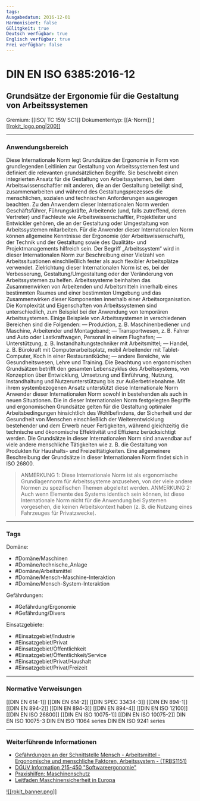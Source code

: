 ```yaml
---
tags:
Ausgabedatum: 2016-12-01
Harmonisiert: false
Gülitgkeit: true
Deutsch verfügbar: true
Englisch verfügbar: true
Frei verfügbar: false
---
```


# DIN EN ISO 6385:2016-12
## Grundsätze der Ergonomie für die Gestaltung von Arbeitssystemen

Gremium: [[ISO/ TC 159/ SC1]]
Dokumententyp: [[A-Norm]]
[![[rokit_logo.png|200]]](https://public-robots.de/)

***
### Anwendungsbereich
Diese Internationale Norm legt Grundsätze der Ergonomie in Form von grundlegenden Leitlinien zur Gestaltung von Arbeitssystemen fest und definiert die relevanten grundsätzlichen Begriffe. Sie beschreibt einen integrierten Ansatz für die Gestaltung von Arbeitssystemen, bei dem Arbeitswissenschaftler mit anderen, die an der Gestaltung beteiligt sind, zusammenarbeiten und während des Gestaltungsprozesses die menschlichen, sozialen und technischen Anforderungen ausgewogen beachten.
Zu den Anwendern dieser Internationalen Norm werden Geschäftsführer, Führungskräfte, Arbeitende (und, falls zutreffend, deren Vertreter) und Fachleute wie Arbeitswissenschaftler, Projektleiter und Entwickler gehören, die an der Gestaltung oder Umgestaltung von Arbeitssystemen mitarbeiten. Für die Anwender dieser Internationalen Norm können allgemeine Kenntnisse der Ergonomie (der Arbeitswissenschaft), der Technik und der Gestaltung sowie des Qualitäts- und Projektmanagements hilfreich sein.
Der Begriff „Arbeitssystem“ wird in dieser Internationalen Norm zur Beschreibung einer Vielzahl von Arbeitssituationen einschließlich fester als auch flexibler Arbeitsplätze verwendet. Zielrichtung dieser Internationalen Norm ist es, bei der Verbesserung, Gestaltung/Umgestaltung oder der Veränderung von Arbeitssystemen zu helfen. Arbeitssysteme beinhalten das Zusammenwirken von Arbeitenden und Arbeitsmitteln innerhalb eines bestimmten Raumes und einer bestimmten Umgebung und das Zusammenwirken dieser Komponenten innerhalb einer Arbeitsorganisation. Die Komplexität und Eigenschaften von Arbeitssystemen sind unterschiedlich, zum Beispiel bei der Anwendung von temporären Arbeitssystemen. Einige Beispiele von Arbeitssystemen in verschiedenen Bereichen sind die Folgenden:
— Produktion, z. B. Maschinenbediener und Maschine, Arbeitender und Montageband;
— Transportwesen, z. B. Fahrer und Auto oder Lastkraftwagen, Personal in einem Flughafen;
— Unterstützung, z. B. Instandhaltungstechniker mit Arbeitsmittel;
— Handel, z. B. Bürokraft mit Computerarbeitsplatz, mobil Arbeitender mit Tablet-Computer, Koch in einer Restaurantküche;
— andere Bereiche, wie Gesundheitswesen, Lehre und Training.
Die Beachtung von ergonomischen Grundsätzen betrifft den gesamten Lebenszyklus des Arbeitssystems, von Konzeption über Entwicklung, Umsetzung und Einführung, Nutzung, Instandhaltung und Nutzerunterstützung bis zur Außerbetriebnahme.
Mit ihrem systembezogenen Ansatz unterstützt diese Internationale Norm Anwender dieser Internationalen Norm sowohl in bestehenden als auch in neuen Situationen.
Die in dieser Internationalen Norm festgelegten Begriffe und ergonomischen Grundsätze gelten für die Gestaltung optimaler Arbeitsbedingungen hinsichtlich des Wohlbefindens, der Sicherheit und der Gesundheit von Menschen einschließlich der Weiterentwicklung bestehender und dem Erwerb neuer Fertigkeiten, während gleichzeitig die technische und ökonomische Effektivität und Effizienz berücksichtigt werden.
Die Grundsätze in dieser Internationalen Norm sind anwendbar auf viele andere menschliche Tätigkeiten wie z. B. die Gestaltung von Produkten für Haushalts- und Freizeittätigkeiten. Eine allgemeinere Beschreibung der Grundsätze in dieser Internationalen Norm findet sich in ISO 26800.

> ANMERKUNG 1: Diese Internationale Norm ist als ergonomische Grundlagennorm für Arbeitssysteme anzusehen, von der viele andere Normen zu spezifischen Themen abgeleitet werden.
>ANMERKUNG 2: Auch wenn Elemente des Systems identisch sein können, ist diese Internationale Norm nicht für die Anwendung bei Systemen vorgesehen, die keinen Arbeitskontext haben (z. B. die Nutzung eines Fahrzeuges für Privatzwecke).

***
### Tags

Domäne:
- #Domäne/Maschinen 
- #Domäne/technische_Anlage
- #Domäne/Arbeitsmittel
- #Domäne/Mensch-Maschine-Interaktion
- #Domäne/Mensch-System-Interaktion

Gefährdungen:
- #Gefährdung/Ergonomie 
- #Gefährdung/Divers 

Einsatzgebiete:
- #Einsatzgebiet/Industrie 
- #Einsatzgebiet/Privat 
- #Einsatzgebiet/Öffentlichkeit 
- #Einsatzgebiet/Öffentlichkeit/Service
- #Einsatzgebiet/Privat/Haushalt
- #Einsatzgebiet/Privat/Freizeit

***
### Normative Verweisungen
[[DIN EN 614-1]]
[[DIN EN 614-2]]
[[DIN SPEC 33434-3]]
[[DIN EN 894-1]]
[[DIN EN 894-2]]
[[DIN EN 894-3]]
[[DIN EN 894-4]]
[[DIN EN ISO 12100]]
[[DIN EN ISO 26800]]
[[DIN EN ISO 10075-1]]
[[DIN EN ISO 10075-2]]
DIN EN ISO 10075-3
DIN EN ISO 11064 series
DIN EN ISO 9241 series

***
### Weiterführende Informationen
- [Gefährdungen an der Schnittstelle Mensch - Arbeitsmittel - Ergonomische und menschliche Faktoren, Arbeitssystem - (TRBS1151)](https://www.baua.de/DE/Angebote/Regelwerk/TRBS/TRBS-1151) 
- [DGUV Information 215-450 "Softwareergonomie"](https://publikationen.dguv.de/regelwerk/dguv-informationen/3046/softwareergonomie)
- [Praxishilfen: Maschinenschutz](https://www.dguv.de/ifa/praxishilfen/praxishilfen-maschinenschutz/index.jsp)
- [Leitfaden Maschinensicherheit in Europa](https://www.dinmedia.de/de/publikation/leitfaden-maschinensicherheit/3715398)

[![[rokit_banner.png]]](https://public-robots.de/)
